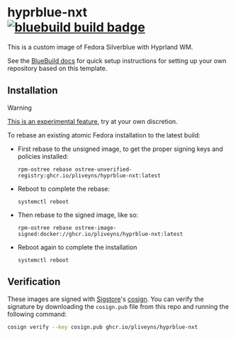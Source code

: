 # hyprblue-nxt &nbsp; [![bluebuild build badge](https://github.com/pliveyns/hyprblue-nxt/actions/workflows/build.yml/badge.svg)](https://github.com/pliveyns/hyprblue-nxt/actions/workflows/build.yml)

This is a custom image of Fedora Silverblue with Hyprland WM.

See the [BlueBuild docs](https://blue-build.org/how-to/setup/) for quick setup instructions for setting up your own repository based on this template.

## Installation

> [!WARNING]  
> [This is an experimental feature](https://www.fedoraproject.org/wiki/Changes/OstreeNativeContainerStable), try at your own discretion.

To rebase an existing atomic Fedora installation to the latest build:

- First rebase to the unsigned image, to get the proper signing keys and policies installed:
  ```
  rpm-ostree rebase ostree-unverified-registry:ghcr.io/pliveyns/hyprblue-nxt:latest
  ```
- Reboot to complete the rebase:
  ```
  systemctl reboot
  ```
- Then rebase to the signed image, like so:
  ```
  rpm-ostree rebase ostree-image-signed:docker://ghcr.io/pliveyns/hyprblue-nxt:latest
  ```
- Reboot again to complete the installation
  ```
  systemctl reboot
  ```

## Verification

These images are signed with [Sigstore](https://www.sigstore.dev/)'s [cosign](https://github.com/sigstore/cosign). You can verify the signature by downloading the `cosign.pub` file from this repo and running the following command:

```bash
cosign verify --key cosign.pub ghcr.io/pliveyns/hyprblue-nxt
```
